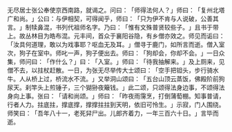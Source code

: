 无尽居士张公奉使京西南路，就谒之。问曰：​「师得法何人？​」师曰：​「复州北塔广和尚。​」公曰：与伊相契，可得闻乎，师曰：​「只为伊不肯与人说破，公善其言。​」制犊鼻混，书列代祖师名字。乃曰：​「惟有文殊普贤较些子。​」且书于带上。故丛林目为皓布混。元丰间，首众于襄阳谷隐，有乡僧亦效之。师见而诟曰：​「汝具何道理，敢以为戏事耶？呕血无及耳。​」僧寻于鹿门，如所言而逝。僧入室次，狗子在室中。师叱一声，狗子便出去。师曰：​「狗却会，你却不会。​」一日众集，师问曰：​「作什么？​」曰：​「入室。​」师曰：​「待我抽解来。​」及上厕来，见僧不去，以拄杖赶散。一日，为张无尽举传大士颂曰：​「空手把钽头，步行骑水牛。人从桥上过，桥流水不流。​」又举洞山颂曰：​「五台山顶云蒸饭，佛殿阶前狗尿天。刹竿头上煎锤子，三个猢狲夜簸钱。​」此二颂，只颂得法身边事，不颂得法身向上事。张曰：​「请和尚颂。​」师曰：​「昨夜雨霶烹，打倒蒲萄棚。知事普请，行者人力。拄底拄，撑底撑，撑撑拄拄到天明，依旧可怜生。​」示寂，门人围绕。师笑曰：​「吾年八十一，老死舁尸出。儿郎齐着力，一年三百六十日。​」言毕而逝。